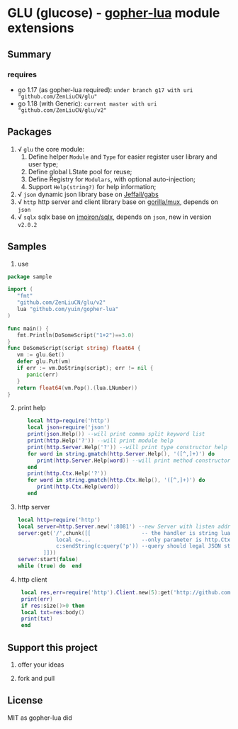# GLU (glucose) - [gopher-lua](https://github.com/yuin/gopher-lua) module extensions
## Summary
### requires
 + go 1.17 (as gopher-lua required): `under branch g17 with uri "github.com/ZenLiuCN/glu"`
 + go 1.18 (with Generic): `current master with uri "github.com/ZenLiuCN/glu/v2"`

## Packages

1. √ `glu` the core module:
   1. Define helper `Module` and `Type` for easier register user library and user type;
   2. Define global LState pool for reuse;
   3. Define Registry for `Modulars`, with optional auto-injection;
   4. Support `Help(string?)` for help information;
2. √ `json` dynamic json library base on [Jeffail/gabs](https://github.com/Jeffail/gabs/v2)
3. √ `http` http server and client library base on [gorilla/mux](https://github.com/gorilla/mux), depends on `json`
4. √ `sqlx` sqlx base on [jmoiron/sqlx](https://github.com/jmoiron/sqlx), depends on `json`, new in version `v2.0.2`

## Samples
1. use

```go
package sample

import (
   "fmt"
   "github.com/ZenLiuCN/glu/v2"
   lua "github.com/yuin/gopher-lua"
)

func main() {
   fmt.Println(DoSomeScript("1+2")==3.0)
}
func DoSomeScript(script string) float64 {
   vm := glu.Get()
   defer glu.Put(vm)
   if err := vm.DoString(script); err != nil {
      panic(err)
   }
   return float64(vm.Pop().(lua.LNumber))
}
```
2. print help
   ```lua
      local http=require('http')
      local json=require('json')
      print(json.Help()) --will print comma split keyword list
      print(http.Help('?')) --will print module help
      print(http.Server.Help('?')) --will print type constructor help
      for word in string.gmatch(http.Server.Help(), '([^,]+)') do
         print(http.Server.Help(word)) --will print method constructor help
      end
      print(http.Ctx.Help('?'))
      for word in string.gmatch(http.Ctx.Help(), '([^,]+)') do
         print(http.Ctx.Help(word))
      end
   ```
3. http server
   ```lua
   local http=require('http')
   local server=http.Server.new(':8081') --new Server with listen address
   server:get('/',chunk([[                -- the handler is string lua script
               local c=...                --only parameter is http.Ctx
               c:sendString(c:query('p')) --query should legal JSON string
           ]]))
   server:start(false)
   while (true) do	end
   ```
4. http client
   ```lua
    local res,err=require('http').Client.new(5):get('http://github.com')
    print(err)
    if res:size()>0 then
    local txt=res:body()  
    print(txt)
    end 
   ```

## Support this project

1. offer your ideas

2. fork and pull

## License

MIT as gopher-lua did
